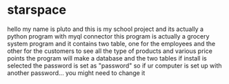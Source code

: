# starspace
hello my name is pluto and this is my school project and its actually a python program with myql connector 
this program is actually a grocery system program and it contains two table, one for the employees and the other for the 
customers to see all the type of products and various price points 
the program will make a database and the two tables if install is selected 
the password is set as "password" so if ur computer is set up with another password... you might need to change it 



